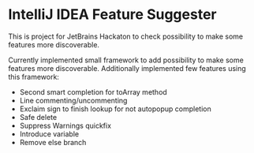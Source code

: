 IntelliJ IDEA Feature Suggester
====================================

This is project for JetBrains Hackaton to check possibility to make some features more discoverable.

Currently implemented small framework to add possibility to make some features more discoverable. Additionally
implemented few features using this framework:
- Second smart completion for toArray method
- Line commenting/uncommenting
- Exclaim sign to finish lookup for not autopopup completion
- Safe delete
- Suppress Warnings quickfix
- Introduce variable
- Remove else branch
